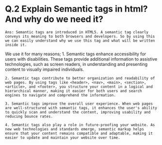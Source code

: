 # Q.2 Explain Semantic tags in html? And why do we need it?

    Ans: Semantic tags are introduced in HTML5. A semantic tag clearly conveys its meaning to both browsers and developers. So by using this we can easily understand why we use this tag and what will be written inside it.
  
We use it for many reasons; 
    1. Semantic tags enhance accessibility for users with disabilities. These tags provide additional information to assistive technologies, such as screen readers, in understanding and presenting content to visually impaired individuals.

    2. Semantic tags contribute to better organization and readability of web pages. By using tags like <header>, <nav>, <main>, <section>, <article>, and <footer>, you structure your content in a logical and hierarchical manner, making it easier for both users and search engines to navigate and comprehend the information.

    3. Semantic tags improve the overall user experience. When web pages are well-structured with semantic tags, it enhances the user's ability to quickly scan and understand the content, improving usability and reducing bounce rates.

    4. Semantic tags also play a role in future-proofing your website. As new web technologies and standards emerge, semantic markup helps ensure that your content remains compatible and adaptable, making it easier to update and maintain your website over time.
